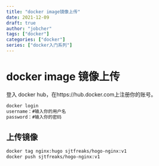 ```yaml
---
title: "docker image镜像上传"
date: 2021-12-09
draft: true
author: "jobcher"
tags: ["docker"]
categories: ["docker"]
series: ["docker入门系列"]
---
```


# docker image 镜像上传

登入 docker hub，在https://hub.docker.com上注册你的账号。

```bash
docker login
username：#输入你的用户名
password：#输入你的密码
```

## 上传镜像

```bash
docker tag nginx:hugo sjtfreaks/hogo-nginx:v1
docker push sjtfreaks/hogo-nginx:v1
```

